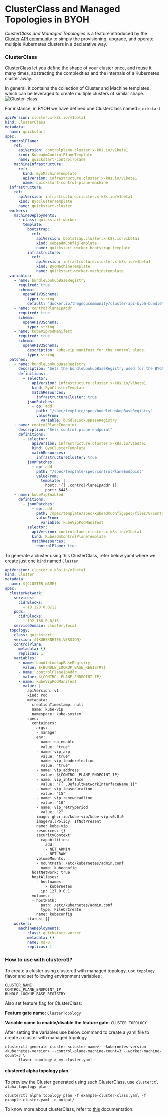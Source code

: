 # ClusterClass and Managed Topologies in BYOH

_ClusterClass and Managed Topologies_ is a feature introduced by the [Cluster API community](https://cluster-api.sigs.k8s.io/) to simply the provisioning, upgrade, and operate multiple Kubernetes clusters in a declarative way.

### ClusterClass

ClusterClass let you define the shape of your cluster once, and reuse it many times, abstracting the complexities and the internals of a Kubernetes cluster away.

In general, it contains the collection of Cluster and Machine templates which can be leveraged to create multiple clusters of similar shape.
![Cluster-class](./diagrams/clusterclass.jpg)

For instance, in BYOH we have defined one ClusterClass named `quickstart`

```yaml
apiVersion: cluster.x-k8s.io/v1beta1
kind: ClusterClass
metadata:
  name: quickstart
spec:
  controlPlane:
    ref:
      apiVersion: controlplane.cluster.x-k8s.io/v1beta1
      kind: KubeadmControlPlaneTemplate
      name: quickstart-control-plane
    machineInfrastructure:
      ref:
        kind: ByoMachineTemplate
        apiVersion: infrastructure.cluster.x-k8s.io/v1beta1
        name: quickstart-control-plane-machine
  infrastructure:
    ref:
      apiVersion: infrastructure.cluster.x-k8s.io/v1beta1
      kind: ByoClusterTemplate
      name: quickstart-cluster
  workers:
    machineDeployments:
      - class: quickstart-worker
        template:
          bootstrap:
            ref:
              apiVersion: bootstrap.cluster.x-k8s.io/v1beta1
              kind: KubeadmConfigTemplate
              name: quickstart-worker-bootstrap-template
          infrastructure:
            ref:
              apiVersion: infrastructure.cluster.x-k8s.io/v1beta1
              kind: ByoMachineTemplate
              name: quickstart-worker-machinetemplate
  variables:
    - name: bundleLookupBaseRegistry
      required: true
      schema:
        openAPIV3Schema:
          type: string
          default: "docker.io/thegnoucommunity/cluster-api-byoh-bundle"
    - name: controlPlaneIpAddr
      required: true
      schema:
        openAPIV3Schema:
          type: string
    - name: kubeVipPodManifest
      required: true
      schema:
        openAPIV3Schema:
          description: kube-vip manifest for the control plane.
          type: string
  patches:
    - name: bundleLookupBaseRegistry
      description: "Sets the bundleLookupBaseRegistry used for the BYOCluster."
      definitions:
        - selector:
            apiVersion: infrastructure.cluster.x-k8s.io/v1beta1
            kind: ByoClusterTemplate
            matchResources:
              infrastructureCluster: true
          jsonPatches:
            - op: add
              path: "/spec/template/spec/bundleLookupBaseRegistry"
              valueFrom:
                variable: bundleLookupBaseRegistry
    - name: controlPlaneEndpoint
      description: "Sets control plane endpoint"
      definitions:
        - selector:
            apiVersion: infrastructure.cluster.x-k8s.io/v1beta1
            kind: ByoClusterTemplate
            matchResources:
              infrastructureCluster: true
          jsonPatches:
            - op: add
              path: "/spec/template/spec/controlPlaneEndpoint"
              valueFrom:
                template: |
                  host: '{{ .controlPlaneIpAddr }}'
                  port: 6443
    - name: kubeVipEnabled
      definitions:
        - jsonPatches:
            - op: add
              path: /spec/template/spec/kubeadmConfigSpec/files/0/content
              valueFrom:
                variable: kubeVipPodManifest
          selector:
            apiVersion: controlplane.cluster.x-k8s.io/v1beta1
            kind: KubeadmControlPlaneTemplate
            matchResources:
              controlPlane: true
```

To generate a cluster using this ClusterClass, refer below yaml where we create just one `kind` named `Cluster`
```yaml
apiVersion: cluster.x-k8s.io/v1beta1
kind: Cluster
metadata:
  name: ${CLUSTER_NAME}
spec:
  clusterNetwork:
    services:
      cidrBlocks:
        - 10.128.0.0/12
    pods:
      cidrBlocks:
        - 192.168.0.0/16
    serviceDomain: cluster.local
  topology:
    class: quickstart
    version: ${KUBERNETES_VERSION}
    controlPlane:
      metadata: {}
      replicas: 1
    variables:
      - name: bundleLookupBaseRegistry
        value: ${BUNDLE_LOOKUP_BASE_REGISTRY}
      - name: controlPlaneIpAddr
        value: ${CONTROL_PLANE_ENDPOINT_IP}
      - name: kubeVipPodManifest
        value: |
          apiVersion: v1
          kind: Pod
          metadata:
            creationTimestamp: null
            name: kube-vip
            namespace: kube-system
          spec:
            containers:
            - args:
              - manager
              env:
              - name: cp_enable
                value: "true"
              - name: vip_arp
                value: "true"
              - name: vip_leaderelection
                value: "true"
              - name: vip_address
                value: ${CONTROL_PLANE_ENDPOINT_IP}
              - name: vip_interface
                value: "{{ .DefaultNetworkInterfaceName }}"
              - name: vip_leaseduration
                value: "15"
              - name: vip_renewdeadline
                value: "10"
              - name: vip_retryperiod
                value: "2"
              image: ghcr.io/kube-vip/kube-vip:v0.8.0
              imagePullPolicy: IfNotPresent
              name: kube-vip
              resources: {}
              securityContext:
                capabilities:
                  add:
                  - NET_ADMIN
                  - NET_RAW
              volumeMounts:
              - mountPath: /etc/kubernetes/admin.conf
                name: kubeconfig
            hostNetwork: true
            hostAliases:
              - hostnames:
                  - kubernetes
                ip: 127.0.0.1
            volumes:
            - hostPath:
                path: /etc/kubernetes/admin.conf
                type: FileOrCreate
              name: kubeconfig
          status: {}
    workers:
      machineDeployments:
        - class: quickstart-worker
          metadata: {}
          name: md-0
          replicas: 1
```

### How to use with clusterctl?

To create a cluster using clusterctl with managed topology, use `topology` flavor and set following environment variables :
```
CLUSTER_NAME
CONTROL_PLANE_ENDPOINT_IP
BUNDLE_LOOKUP_BASE_REGISTRY
```
Also set feature flag for ClusterClass:

**Feature gate name:** `ClusterTopology`

**Variable name to enable/disable the feature gate**: `CLUSTER_TOPOLOGY`

After setting the variables use below command to create a yaml file to create a cluster with managed topology
```shell
clusterctl generate cluster <cluster-name> --kubernetes-version <kubernetes-version> --control-plane-machine-count=3 --worker-machine-count=3 \
    --flavor topology > my-cluster.yaml
```

#### clusterctl alpha topology plan

To preview  the Cluster generated using such ClusterClass, use `clusterctl alpha topology plan`

```shell
clusterctl alpha topology plan -f example-cluster-class.yaml -f example-cluster.yaml -o output/
```

To know more about clusterClass, refer to [this](https://cluster-api.sigs.k8s.io/tasks/experimental-features/cluster-class/index.html) documentation.